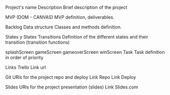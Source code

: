 Project's name
Description
Brief description of the project

MVP (DOM - CANVAS)
MVP definition, deliverables.

Backlog
Data structure
Classes and methods definition.

States y States Transitions
Definition of the different states and their transition (transition functions)

splashScreen
gameScreen
gameoverScreen
winScreen
Task
Task definition in order of priority

Links
Trello
Link url

Git
URls for the project repo and deploy Link Repo Link Deploy

Slides
URls for the project presentation (slides) Link Slides.com
